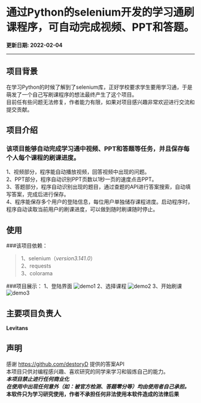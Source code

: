 # 通过Python的selenium开发的学习通刷课程序，可自动完成视频、PPT和答题。

**更新日期: 2022-02-04**

---

## 项目背景
在学习Python的时候了解到了selenium库，正好学校要求学生要用学习通，于是萌发了一个自己写刷课程序的想法最终产生了这个项目。  
目前任有些问题无法修复，作者能力有限，如果对项目感兴趣非常欢迎进行交流和提交贡献。
## 项目介绍
### 该项目能够自动完成学习通中视频、PPT和答题等任务，并且保存每个人每个课程的刷课进度。  
1、视频部分，程序能自动播放视频，回答视频中出现的问题。  
2、PPT部分，程序自动识别PPT页数以1秒一页的速度点击PPT。  
3、答题部分，程序自动识别出现的题目，通过查题的API进行答案搜索，自动填写答案，完成后进行保存。  
4、程序能保存多个用户的登陆信息，每位用户单独储存课程进度。启动程序时，程序自动读取当前用户的刷课进度，可以做到随时刷课随时停止。

## 使用
###该项目依赖：  
>1、selenium（*version3.141.0*）  
2、requests  
3、colorama  

###项目展示：
1、登陆界面
![demo1](https://github.com/Levitans/XueXiTongAutoFlush/blob/master/demoImage/demo1.png)
2、选择课程
![demo2](https://github.com/Levitans/XueXiTongAutoFlush/blob/master/demoImage/demo2.png)
3、开始刷课
![demo3](https://github.com/Levitans/XueXiTongAutoFlush/blob/master/demoImage/demo3.png)

## 主要项目负责人
**Levitans**
 
## 声明
感谢 https://github.com/destoryD 提供的答案API  
本项目只供对编程感兴趣、喜欢研究的同学来学习和锻炼自己的能力。  
***本项目禁止进行任何商业化***  
***在使用中出现任何意外（如：被官方检测、答题零分等）均由使用者自己承担。***  
**本软件只为学习研究使用，作者不承担任何非法使用本软件造成的法律后果**
